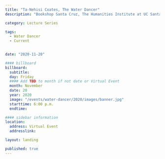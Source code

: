 ```yaml
---
title: "Ta-Nehisi Coates, The Water Dancer"
description: "Bookshop Santa Cruz, The Humanities Institute at UC Santa Cruz, and Marcus Books present: A virtual event with Ta-Nehisi Coates, in conversation with Adam Serwer"

category: Lecture Series

tags:
  - Water Dancer
  - Current
  

date: "2020-11-20"

#### billboard
billboard:
  subtitle: 
  day: Friday
  #### Add TBD to month if not date or Virtual Event
  month: November
  date: 20
  year: 2020
  image: "/events/water-dancer/2020/images/banner.jpg"
  starttime: 6:00 p.m.
  endtime: 

#### sidebar information
location:
  address: Virtual Event
  addresslink: 

layout: landing

published: true
---
```




